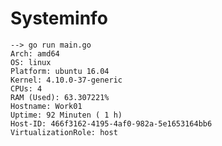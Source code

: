 # Systeminfo
	--> go run main.go 
	Arch: amd64
	OS: linux
	Platform: ubuntu 16.04
	Kernel: 4.10.0-37-generic
	CPUs: 4
	RAM (Used): 63.307221%
	Hostname: Work01
	Uptime: 92 Minuten ( 1 h)
	Host-ID: 466f3162-4195-4af0-982a-5e1653164bb6
	VirtualizationRole: host
